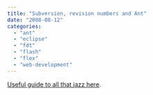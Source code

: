 ```yaml
---
title: "Subversion, revision numbers and Ant"
date: "2008-08-12"
categories: 
  - "ant"
  - "eclipse"
  - "fdt"
  - "flash"
  - "flex"
  - "web-development"
---
```


[Useful guide to all that jazz here](http://www.rozengain.com/blog/2008/08/04/how-to-add-the-subversion-revision-number-to-an-actionscript-class-using-ant/).
